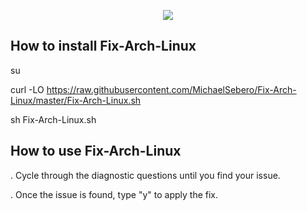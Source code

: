 <p align="center">
	<img src="https://i.postimg.cc/sxz11L7T/Fix-Arch.png" />

## How to install Fix-Arch-Linux

su

curl -LO https://raw.githubusercontent.com/MichaelSebero/Fix-Arch-Linux/master/Fix-Arch-Linux.sh

sh Fix-Arch-Linux.sh

## How to use Fix-Arch-Linux

. Cycle through the diagnostic questions until you find your issue.

. Once the issue is found, type "y" to apply the fix.
